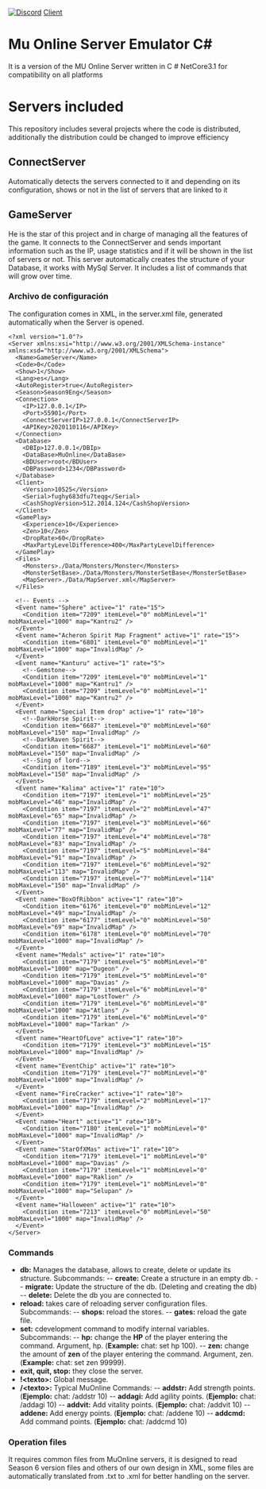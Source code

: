 ﻿[![Discord](https://img.shields.io/discord/591914197219016707.svg?label=&logo=discord&logoColor=ffffff&color=7389D8&labelColor=6A7EC2)](https://discord.gg/Yfwu8hQ)
[Client](https://github.com/Yomalex/IGCN-v9.5-MuServer-S9EP2/tree/master/zClient)

# Mu Online Server Emulator C#

It is a version of the MU Online Server written in C # NetCore3.1 for compatibility on all platforms


# Servers included

This repository includes several projects where the code is distributed, additionally the distribution could be changed to improve efficiency

## ConnectServer

Automatically detects the servers connected to it and depending on its configuration, shows or not in the list of servers that are linked to it

## GameServer

He is the star of this project and in charge of managing all the features of the game. It connects to the ConnectServer and sends important information such as the IP, usage statistics and if it will be shown in the list of servers or not.
This server automatically creates the structure of your Database, it works with MySql Server.
It includes a list of commands that will grow over time.

### Archivo de configuración
The configuration comes in XML, in the server.xml file, generated automatically when the Server is opened.

    <?xml version="1.0"?>
    <Server xmlns:xsi="http://www.w3.org/2001/XMLSchema-instance" xmlns:xsd="http://www.w3.org/2001/XMLSchema">
      <Name>GameServer</Name>
      <Code>0</Code>
      <Show>1</Show>
      <Lang>es</Lang>
      <AutoRegister>true</AutoRegister>
      <Season>Season9Eng</Season>
      <Connection>
        <IP>127.0.0.1</IP>
        <Port>55901</Port>
        <ConnectServerIP>127.0.0.1</ConnectServerIP>
        <APIKey>2020110116</APIKey>
      </Connection>
      <Database>
        <DBIp>127.0.0.1</DBIp>
        <DataBase>MuOnline</DataBase>
        <BDUser>root</BDUser>
        <DBPassword>1234</DBPassword>
      </Database>
      <Client>
        <Version>10525</Version>
        <Serial>fughy683dfu7teqg</Serial>
        <CashShopVersion>512.2014.124</CashShopVersion>
      </Client>
      <GamePlay>
        <Experience>10</Experience>
        <Zen>10</Zen>
        <DropRate>60</DropRate>
        <MaxPartyLevelDifference>400</MaxPartyLevelDifference>
      </GamePlay>
      <Files>
        <Monsters>./Data/Monsters/Monster</Monsters>
        <MonsterSetBase>./Data/Monsters/MonsterSetBase</MonsterSetBase>
        <MapServer>./Data/MapServer.xml</MapServer>
      </Files>

      <!-- Events -->
      <Event name="Sphere" active="1" rate="15">
        <Condition item="7209" itemLevel="0" mobMinLevel="1" mobMaxLevel="1000" map="Kantru2" />
      </Event>
      <Event name="Acheron Spirit Map Fragment" active="1" rate="15">
        <Condition item="6801" itemLevel="0" mobMinLevel="1" mobMaxLevel="1000" map="InvalidMap" />
      </Event>
      <Event name="Kanturu" active="1" rate="5">
        <!--Gemstone-->
        <Condition item="7209" itemLevel="0" mobMinLevel="1" mobMaxLevel="1000" map="Kantru1" />
        <Condition item="7209" itemLevel="0" mobMinLevel="1" mobMaxLevel="1000" map="Kantru2" />
      </Event>
      <Event name="Special Item drop" active="1" rate="10">
        <!--DarkHorse Spirit-->
        <Condition item="6687" itemLevel="0" mobMinLevel="60" mobMaxLevel="150" map="InvalidMap" />
        <!--DarkRaven Spirit-->
        <Condition item="6687" itemLevel="1" mobMinLevel="60" mobMaxLevel="150" map="InvalidMap" />
        <!--Sing of lord-->
        <Condition item="7189" itemLevel="3" mobMinLevel="95" mobMaxLevel="150" map="InvalidMap" />
      </Event>
      <Event name="Kalima" active="1" rate="10">
        <Condition item="7197" itemLevel="1" mobMinLevel="25" mobMaxLevel="46" map="InvalidMap" />
        <Condition item="7197" itemLevel="2" mobMinLevel="47" mobMaxLevel="65" map="InvalidMap" />
        <Condition item="7197" itemLevel="3" mobMinLevel="66" mobMaxLevel="77" map="InvalidMap" />
        <Condition item="7197" itemLevel="4" mobMinLevel="78" mobMaxLevel="83" map="InvalidMap" />
        <Condition item="7197" itemLevel="5" mobMinLevel="84" mobMaxLevel="91" map="InvalidMap" />
        <Condition item="7197" itemLevel="6" mobMinLevel="92" mobMaxLevel="113" map="InvalidMap" />
        <Condition item="7197" itemLevel="7" mobMinLevel="114" mobMaxLevel="150" map="InvalidMap" />
      </Event>
      <Event name="BoxOfRibbon" active="1" rate="10">
        <Condition item="6176" itemLevel="0" mobMinLevel="12" mobMaxLevel="49" map="InvalidMap" />
        <Condition item="6177" itemLevel="0" mobMinLevel="50" mobMaxLevel="69" map="InvalidMap" />
        <Condition item="6178" itemLevel="0" mobMinLevel="70" mobMaxLevel="1000" map="InvalidMap" />
      </Event>
      <Event name="Medals" active="1" rate="10">
        <Condition item="7179" itemLevel="5" mobMinLevel="0" mobMaxLevel="1000" map="Dugeon" />
        <Condition item="7179" itemLevel="5" mobMinLevel="0" mobMaxLevel="1000" map="Davias" />
        <Condition item="7179" itemLevel="6" mobMinLevel="0" mobMaxLevel="1000" map="LostTower" />
        <Condition item="7179" itemLevel="6" mobMinLevel="0" mobMaxLevel="1000" map="Atlans" />
        <Condition item="7179" itemLevel="6" mobMinLevel="0" mobMaxLevel="1000" map="Tarkan" />
      </Event>
      <Event name="HeartOfLove" active="1" rate="10">
        <Condition item="7179" itemLevel="3" mobMinLevel="15" mobMaxLevel="1000" map="InvalidMap" />
      </Event>
      <Event name="EventChip" active="1" rate="10">
        <Condition item="7179" itemLevel="7" mobMinLevel="0" mobMaxLevel="1000" map="InvalidMap" />
      </Event>
      <Event name="FireCracker" active="1" rate="10">
        <Condition item="7179" itemLevel="2" mobMinLevel="17" mobMaxLevel="1000" map="InvalidMap" />
      </Event>
      <Event name="Heart" active="1" rate="10">
        <Condition item="7180" itemLevel="1" mobMinLevel="0" mobMaxLevel="1000" map="InvalidMap" />
      </Event>
      <Event name="StarOfXMas" active="1" rate="10">
        <Condition item="7179" itemLevel="1" mobMinLevel="0" mobMaxLevel="1000" map="Davias" />
        <Condition item="7179" itemLevel="1" mobMinLevel="0" mobMaxLevel="1000" map="Raklion" />
        <Condition item="7179" itemLevel="1" mobMinLevel="0" mobMaxLevel="1000" map="Selupan" />
      </Event>
      <Event name="Halloween" active="1" rate="10">
        <Condition item="7213" itemLevel="0" mobMinLevel="50" mobMaxLevel="1000" map="InvalidMap" />
      </Event>
    </Server>

### Commands
 - **db:** Manages the database, allows to create, delete or update its structure. Subcommands:
 -- **create:** Create a structure in an empty db.
 -- **migrate:** Update the structure of the db. (Deleting and creating the db)
 -- **delete:** Delete the db you are connected to.
 - **reload:** takes care of reloading server configuration files. Subcommands:
 -- **shops:** reload the stores.
 -- **gates:** reload the gate file.
 - **set:** cdevelopment command to modify internal variables. Subcommands:
 -- **hp:** change the **HP** of the player entering the command. Argument, hp. (**Example:** chat: set hp 100).
 -- **zen:** change the amount of **zen** of the player entering the command. Argument, zen. (**Example:** chat: set zen 99999).
 - **exit, quit, stop:** they close the server.
 - **!\<texto>:** Global message.
 - **/\<texto>:** Typical MuOnline Commands:
 -- **addstr:** Add strength points. (**Ejemplo:** chat: /addstr 10)
 -- **addagi:** Add agility points. (**Ejemplo:** chat: /addagi 10)
 -- **addvit:** Add vitality points. (**Ejemplo:** chat: /addvit 10)
 -- **addene:** Add energy points. (**Ejemplo:** chat: /addene 10)
 -- **addcmd:** Add command points. (**Ejemplo:** chat: /addcmd 10)

### Operation files

It requires common files from MuOnline servers, it is designed to read Season 6 version files and others of our own design in XML, some files are automatically translated from .txt to .xml for better handling on the server.
